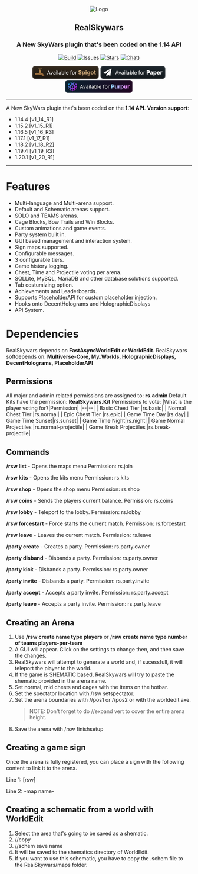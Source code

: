 <div align="center">

![Logo](https://i.imgur.com/MsyVYtt.png)
## RealSkywars
### A New SkyWars plugin that's been coded on the 1.14 API

[![Build](https://img.shields.io/github/actions/workflow/status/joserodpt/RealSkywars/maven.yml?branch=master)](https://github.com/JoseGamerPT/RealSkywars/actions)
![Issues](https://img.shields.io/github/issues-raw/JoseGamerPT/RealSkywars)
[![Stars](https://img.shields.io/github/stars/JoseGamerPT/RealSkywars)](https://github.com/JoseGamerPT/RealSkywars/stargazers)
[![Chat)](https://img.shields.io/discord/817810368649887744?logo=discord&logoColor=white)](https://discord.gg/t7gfnYZKy8)

<a href="/#"><img src="https://raw.githubusercontent.com/intergrav/devins-badges/v2/assets/compact/supported/spigot_46h.png" height="35"></a>
<a href="/#"><img src="https://raw.githubusercontent.com/intergrav/devins-badges/v2/assets/compact/supported/paper_46h.png" height="35"></a>
<a href="/#"><img src="https://raw.githubusercontent.com/intergrav/devins-badges/v2/assets/compact/supported/purpur_46h.png" height="35"></a>

</div>

----

A New SkyWars plugin that's been coded on the **1.14 API**.
**Version support**: 
 - 1.14.4 [v1_14_R1]
 - 1.15.2 [v1_15_R1]
 - 1.16.5 [v1_16_R3]
 - 1.17.1 [v1_17_R1]
 - 1.18.2 [v1_18_R2]
 - 1.19.4 [v1_19_R3]
 - 1.20.1 [v1_20_R1]

---

# Features

 - Multi-language and Multi-arena support.
 - Default and Schematic arenas support.
 - SOLO and TEAMS arenas.
 - Cage Blocks, Bow Trails and Win Blocks.
 - Custom animations and game events.
 - Party system built in.
 - GUI based management and interaction system.
 - Sign maps supported.
 - Configurable messages.
 - 3 configurable tiers.
 - Game history logging.
 - Chest, Time and Projectile voting per arena.
 - SQLLite, MySQL, MariaDB and other database solutions supported.
 - Tab costumizing option.
 - Achievements and Leaderboards.
 - Supports PlaceholderAPI for custom placeholder injection.
 - Hooks onto DecentHolograms and HolographicDisplays
 - API System.

# Dependencies

RealSkywars depends on **FastAsyncWorldEdit or WorldEdit**.
RealSkywars softdepends on: **Multiverse-Core, My_Worlds, HolographicDisplays, DecentHolograms, PlaceholderAPI**

## Permissions

All major and admin related permissions are assigned to: **rs.admin**
Default Kits have the permission: **RealSkywars.Kit**
Permissions to vote:
|What is the player voting for?|Permission|
|--|--|
| Basic Chest Tier |rs.basic|
| Normal Chest Tier |rs.normal|
| Epic Chest Tier |rs.epic|
| Game Time Day |rs.day|
| Game Time Sunset|rs.sunset|
| Game Time Night|rs.night|
| Game Normal Projectiles |rs.normal-projectile|
| Game Break Projectiles |rs.break-projectile|
## Commands

**/rsw list** - Opens the maps menu
 Permission: rs.join

**/rsw kits** - Opens the kits menu
 Permission: rs.kits

**/rsw shop** - Opens the shop menu
 Permission: rs.shop

**/rsw coins** - Sends the players current balance.
 Permission: rs.coins

**/rsw lobby** - Teleport to the lobby.
 Permission: rs.lobby

**/rsw forcestart** - Force starts the current match.
 Permission: rs.forcestart

**/rsw leave** - Leaves the current match.
 Permission: rs.leave

**/party create** - Creates a party.
 Permission: rs.party.owner

**/party disband** - Disbands a party.
 Permission: rs.party.owner

**/party kick** - Disbands a party.
 Permission: rs.party.owner

**/party invite** - Disbands a party.
 Permission: rs.party.invite

**/party accept** - Accepts a party invite.
 Permission: rs.party.accept

**/party leave** - Accepts a party invite.
 Permission: rs.party.leave
 
## Creating an Arena

 1. Use **/rsw create name type players** or /**rsw create name type number of teams players-per-team**
 2. A GUI will appear. Click on the settings to change then, and then save the changes.
 3. RealSkywars will attempt to generate a world and, if sucessfull, it will teleport the player to the world.
 4. If the game is SHEMATIC based, RealSkywars will try to paste the shematic provided in the arena name.
 5. Set normal, mid chests and cages with the items on the hotbar.
 6. Set the spectator location with /rsw setspectator.
 7. Set the arena boundaries with //pos1 or //pos2 or with the worldedit axe.
	 > NOTE: Don't forget to do //expand vert to cover the entire arena height.
8.  Save the arena with /rsw finishsetup

## Creating a game sign

Once the arena is fully registered, you can place a sign with the following content to link it to the arena.

Line 1: [rsw]

Line 2: -map name-

## Creating a schematic from a world with WorldEdit

 1. Select the area that's going to be saved as a shematic.
 2. //copy
 3. //schem save name
 4. It will be saved to the shematics directory of WorldEdit.
5. If you want to use this schematic, you have to copy the .schem file to the RealSkywars/maps folder.
